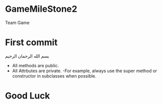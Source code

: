 # GameMileStone2
 Team Game

# First commit
بسم الله الرحمان الرحيم

- All methods are public.
- All Attrbutes are private.
-For example, always use the super method or constructor in subclasses when possible.

# Good Luck